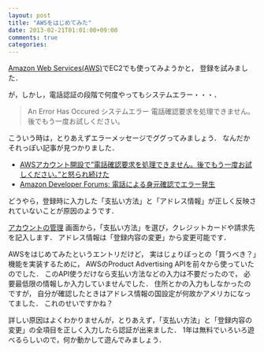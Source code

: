 ```yaml
---
layout: post
title: "AWSをはじめてみた"
date: 2013-02-21T01:01:00+09:00
comments: true
categories: 
---
```


[Amazon Web Services(AWS)](https://aws.amazon.com/jp/)でEC2でも使ってみようかと，
登録を試みました．

が，しかし，電話認証の段階で何度やってもシステムエラー・・・．

> An Error Has Occured
> システムエラー
> 電話確認要求を処理できません。後でもう一度お試しください。

<!-- More -->

こういう時は，とりあえずエラーメッセージでググってみましょう．
なんだかそれっぽい記事が見つかりました．

- [AWSアカウント開設で”電話確認要求を処理できません。後でもう一度お試しください。”と怒られ続けた](http://daipresents.com/2012/aws%E3%82%A2%E3%82%AB%E3%82%A6%E3%83%B3%E3%83%88%E9%96%8B%E8%A8%AD%E3%81%A7%E9%9B%BB%E8%A9%B1%E7%A2%BA%E8%AA%8D%E8%A6%81%E6%B1%82%E3%82%92%E5%87%A6%E7%90%86%E3%81%A7%E3%81%8D%E3%81%BE/)
- [Amazon Developer Forums: 電話による身元確認でエラー発生](https://forums.aws.amazon.com/thread.jspa?threadID=76330)

どうやら，登録時に入力した「支払い方法」と「アドレス情報」が正しく反映されていないことが原因のようです．

[アカウントの管理](https://aws-portal.amazon.com/gp/aws/manageYourAccount)
画面から，「支払い方法」を選び，クレジットカードや請求先を記入します．
アドレス情報は「登録内容の変更」から変更可能です．

AWSをはじめてみたというエントリだけど，
実はじょりぼっとの「買うべき？」機能を実装するために，
AWSのProduct Advertising APIを前々から使っていたのでした．
このAPI使うだけなら支払い方法などの入力は不要だったので，
必要最低限の情報しか入力していませんでした．
住所とかの入力もしなかったのですが，
自分が確認したときはアドレス情報の国設定が何故かアメリカになってました．
これのせいですかね？

詳しい原因はよくわかりませんが，とりあえず，「支払い方法」と「登録内容の変更」の全項目を正しく入力したら認証が出来ました．
1年は無料でいろいろ遊べるらしいので，何か動かして遊んでみましょう．
